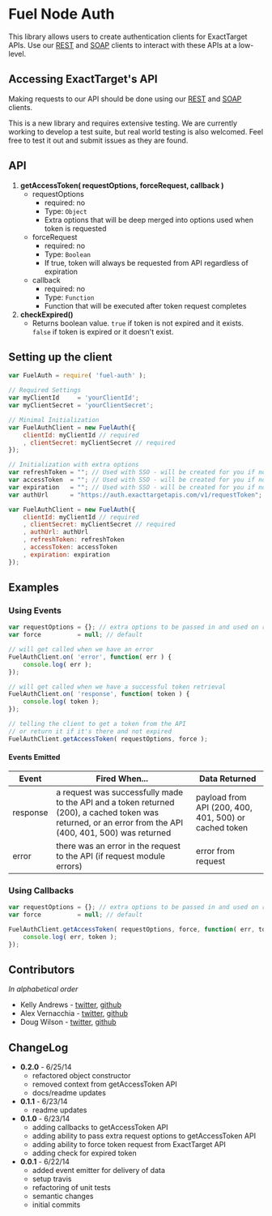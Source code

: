 Fuel Node Auth
=============

This library allows users to create authentication clients for ExactTarget APIs. Use our [REST][1] and [SOAP][2] clients to interact with these APIs at a low-level.

## Accessing ExactTarget's API

Making requests to our API should be done using our [REST][1] and [SOAP][2] clients.

This is a new library and requires extensive testing.  We are currently working to develop a test suite, but real world testing is also welcomed. Feel free to test it out and submit issues as they are found.

## API

1. **getAccessToken( requestOptions, forceRequest, callback )**
	* requestOptions
		* required: no
		* Type: `Object`
		* Extra options that will be deep merged into options used when token is requested
	* forceRequest
		* required: no
		* Type: `Boolean`
		* If true, token will always be requested from API regardless of expiration
	* callback
		* required: no
		* Type: `Function`  
		* Function that will be executed after token request completes
2. **checkExpired()**
	* Returns boolean value. `true` if token is not expired and it exists. `false` if token is expired or it doesn't exist.

## Setting up the client

```js
var FuelAuth = require( 'fuel-auth' );

// Required Settings
var myClientId     = 'yourClientId';
var myClientSecret = 'yourClientSecret';

// Minimal Initialization
var FuelAuthClient = new FuelAuth({
	clientId: myClientId // required
	, clientSecret: myClientSecret // required
});

// Initialization with extra options
var refreshToken = ""; // Used with SSO - will be created for you if not provided
var accessToken  = ""; // Used with SSO - will be created for you if not provided
var expiration   = ""; // Used with SSO - will be created for you if not provided
var authUrl      = "https://auth.exacttargetapis.com/v1/requestToken"; //this is the default

var FuelAuthClient = new FuelAuth({
	clientId: myClientId // required
	, clientSecret: myClientSecret // required
	, authUrl: authUrl
	, refreshToken: refreshToken
	, accessToken: accessToken
	, expiration: expiration
});
```
## Examples

### Using Events
```js
var requestOptions = {}; // extra options to be passed in and used on request
var force          = null; // default

// will get called when we have an error
FuelAuthClient.on( 'error', function( err ) {
	console.log( err );
});

// will get called when we have a successful token retrieval
FuelAuthClient.on( 'response', function( token ) {
	console.log( token );
});

// telling the client to get a token from the API
// or return it if it's there and not expired
FuelAuthClient.getAccessToken( requestOptions, force );
```

#### Events Emitted

| Event | Fired When... | Data Returned |
| ----- | ------------- | ---- |
| response | a request was successfully made to the API and a token returned (200), a cached token was returned, or an error from the API (400, 401, 500) was returned | payload from API (200, 400, 401, 500) or cached token |
| error | there was an error in the request to the API (if request module errors)| error from request |

### Using Callbacks

```js
var requestOptions = {}; // extra options to be passed in and used on request
var force          = null; // default

FuelAuthClient.getAccessToken( requestOptions, force, function( err, token ) {
	console.log( err, token );
});
```
## Contributors

*In alphabetical order*

* Kelly Andrews - [twitter](https://twitter.com/kellyjandrews), [github](https://github.com/kellyjandrews)
* Alex Vernacchia - [twitter](https://twitter.com/vernacchia), [github](https://github.com/vernak2539)
* Doug Wilson - [twitter](https://twitter.com/blipsofadoug), [github](https://github.com/dougwilson)

## ChangeLog
* **0.2.0** - 6/25/14
    * refactored object constructor
    * removed context from getAccessToken API
    * docs/readme updates
* **0.1.1** - 6/23/14
    * readme updates
* **0.1.0** - 6/23/14
    * adding callbacks to getAccessToken API
	* adding ability to pass extra request options to getAccessToken API
	* adding ability to force token request from ExactTarget API
	* adding check for expired token
* **0.0.1** - 6/22/14
    * added event emitter for delivery of data
	* setup travis
	* refactoring of unit tests
	* semantic changes
	* initial commits

[1]: https://github.com/ExactTarget/Fuel-Node-REST
[2]: https://github.com/ExactTarget/Fuel-Node-SOAP
